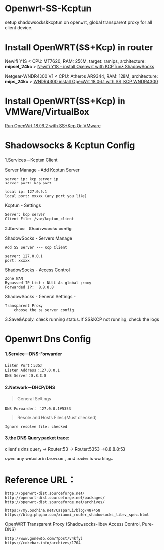 # Openwrt-SS-Kcptun
setup shadowsocks&kcptun on openwrt, global transparent proxy for all client device.

# Install OpenWRT(SS+Kcp) in router

Newifi Y1S < CPU: MT7620, RAM: 256M, target: ramips, architecture: **mipsel_24kc** >
[Newifi Y1S - install Openwrt with KCPTun& ShadowSocks](https://github.com/boxhg/openwrt-ss-kcp/blob/master/newifi-y1s.md)  

Netgear-WNDR4300 V1 < CPU: Atheros AR9344, RAM: 128M, architecture: **mips_24kc** >
[WNDR4300 install OpenWrt 18.06.1 with SS, KCP WNDR4300](https://github.com/boxhg/openwrt-ss-kcp/blob/master/Netgear-WNDR4300-v1.md)

# Install OpenWRT(SS+Kcp) in VMWare/VirtualBox

[Run OpenWrt 18.06.2 with SS+Kcp On VMware ](https://github.com/boxhg/openwrt-ss-kcp/blob/master/VMware-Openwrt.18.06.2-x86.md)

# Shadowsocks & Kcptun Config
1.Services－Kcptun Client 

Server Manage - Add Kcptun Server

    server ip: kcp server ip    
    server port: kcp port
    
    local ip: 127.0.0.1
    local port: xxxxx (any port you like)
    
 
   
Kcptun - Settings   
    
    Server: kcp server
    Client File: /var/kcptun_client   
       
    
2.Service－Shadowsocks config 

ShadowSocks - Servers Manage

    Add SS Server --> Kcp Client

    server: 127.0.0.1   
    port: xxxxx

    
ShadowSocks - Access Control

    Zone WAN
    Bypassed IP List : NULL As global proxy
    Forwarded IP:  8.8.8.8    

ShadowSocks - General Settings - 
    
    Transparent Proxy
        choose the ss server config


3.Save&Apply, check running status. If SS&KCP not running, check the logs    

# Openwrt Dns Config 

#### 1.Service－DNS-Forwarder 

    Listen Port：5353
    Listen Address：127.0.0.1
    DNS Server：8.8.8.8
    

#### 2.Network－DHCP/DNS

>General Settings

    DNS Forwarder： 127.0.0.1#5353

>Resolv and Hosts Files:(Must checked)

    Ignore resolve file: checked


#### 3.the DNS Query packet trace:

client's dns query -> Router:53 ->  Router:5353 ->8.8.8.8:53

open any website in browser , and router is working..


# Reference URL：

    http://openwrt-dist.sourceforge.net/
    http://openwrt-dist.sourceforge.net/packages/
    http://openwrt-dist.sourceforge.net/archives/  
    
    https://my.oschina.net/CasparLi/blog/487458   
    https://blog.phpgao.com/xiaomi_router_shadowsocks_libev_spec.html

OpenWRT Transparent Proxy (Shadowsocks-libev Access Control, Pure-DNS)

    http://www.gonewto.com/?post/v4kfyi
    https://cokebar.info/archives/1704
